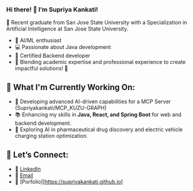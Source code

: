 ### Hi there! 👋 I’m Supriya Kankati!

🌟 Recent graduate from San Jose State University with a Specialization in Artificial Intelligence at San Jose State University.

- 🤖 AI/ML enthusiast  
- 💻 Passionate about Java development
- 🔧 Certified Backend developer  
- 🎯 Blending academic expertise and professional experience to create impactful solutions! 🚀

## 🔭 What I'm Currently Working On:
- 🌟  Developing advanced AI-driven capabilities for a MCP Server (Supriyakankati/MCP_KUZU-GRAPH)
- 📚 Enhancing my skills in **Java, React, and Spring Boot** for web and backend development.
- 🧪 Exploring AI in pharmaceutical drug discovery and electric vehicle charging station optimization.

## 🤝 Let’s Connect:
- 💼 [LinkedIn](https://www.linkedin.com/in/supriya99/)
- 📧 [Email](supriya.01.work@gmail.com)
- 🌟 [Porfolio][https://supriyakankati.github.io]
